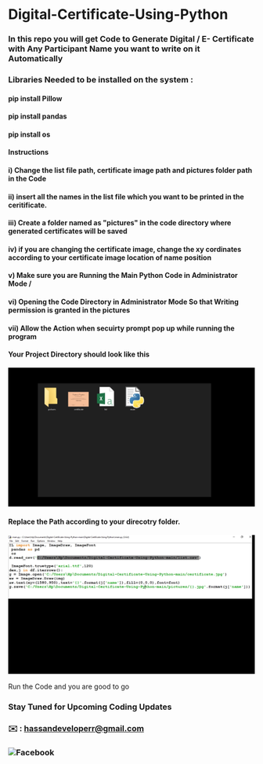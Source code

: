 # Digital-Certificate-Using-Python 

### In this repo you will get Code to Generate Digital /  E- Certificate with Any Participant Name you want to write on it Automatically
### Libraries Needed to be installed on the system : 
#### pip install Pillow
#### pip install pandas
#### pip install os

#### Instructions 

#### i) Change the list file path, certificate image path and pictures folder path in the Code 
#### ii) insert all the names in the list file which you want to be printed in the ceritificate.
#### iii) Create a folder named as "pictures" in the code directory where generated certificates will be saved
#### iv) if you are changing the certificate image, change the xy cordinates according to your certificate image location of name position

#### v) Make sure you are Running the Main Python Code in Administrator Mode / 
#### vi) Opening the Code Directory in Administrator Mode So that Writing permission is granted in the pictures  
#### vii) Allow the Action when secuirty prompt pop up while running the program

#### Your Project Directory should look like this 
![alt text](https://github.com/alijatoi/Digital-Certificate-Using-Python/blob/main/project%20digital.jpg)


#### Replace the Path according to your direcotry folder.


![alt text](https://github.com/alijatoi/Digital-Certificate-Using-Python/blob/main/ss%202.jpg)


Run the Code and you are good to go



### Stay Tuned for Upcoming Coding Updates
### ✉️ : hassandeveloperr@gmail.com
### ![Facebook](www.facebook.com/jatoihasan)
